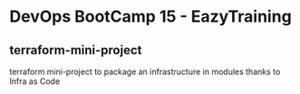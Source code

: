 # DevOps BootCamp 15 - EazyTraining
## terraform-mini-project
terraform mini-project to package an infrastructure in modules thanks to Infra as Code
